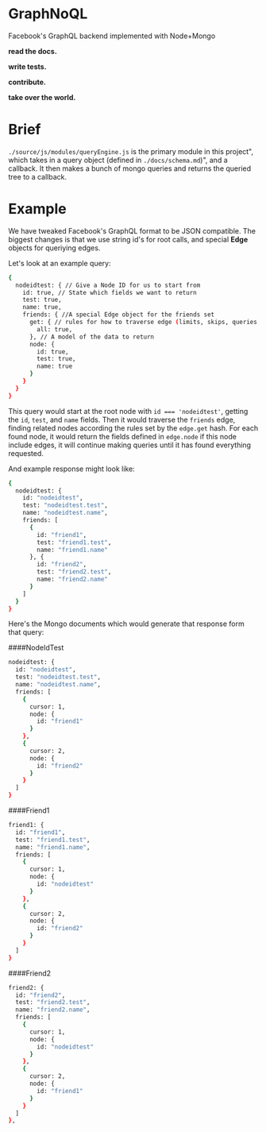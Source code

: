 # GraphNoQL
Facebook's GraphQL backend implemented with Node+Mongo

**read the docs.**

**write tests.**

**contribute.**

**take over the world.**

# Brief

`./source/js/modules/queryEngine.js` is the primary module in this project", which
takes in a query object (defined in `./docs/schema.md`)", and a callback. It then
 makes a bunch of mongo queries and returns the queried tree to a callback.

# Example

We have tweaked Facebook's GraphQL format to be JSON compatible. The biggest
changes is that we use string id's for root calls, and special **Edge**
objects for queriying edges.

Let's look at an example query:

```sh
{
  nodeidtest: { // Give a Node ID for us to start from
    id: true, // State which fields we want to return
    test: true,
    name: true,
    friends: { //A special Edge object for the friends set
      get: { // rules for how to traverse edge (limits, skips, queries go here)
        all: true,
      }, // A model of the data to return
      node: {
        id: true,
        test: true,
        name: true
      }
    }
  }
}
```
This query would start at the root node with `id === 'nodeidtest'`, getting the
`id`, `test`, and `name` fields. Then it would traverse the `friends` edge,
finding related nodes according the rules set by the `edge.get` hash. For each
found node, it would return the fields defined in `edge.node` if this node
include edges, it will continue making queries until it has found everything
requested.

And example response might look like:
```sh
{
  nodeidtest: {
    id: "nodeidtest",
    test: "nodeidtest.test",
    name: "nodeidtest.name",
    friends: [
      {
        id: "friend1",
        test: "friend1.test",
        name: "friend1.name"
      }, {
        id: "friend2",
        test: "friend2.test",
        name: "friend2.name"
      }
    ]
  }
}
```

Here's the Mongo documents which would generate that response form that query:

####NodeIdTest
```sh
nodeidtest: {
  id: "nodeidtest",
  test: "nodeidtest.test",
  name: "nodeidtest.name",
  friends: [
    {
      cursor: 1,
      node: {
        id: "friend1"
      }
    },
    {
      cursor: 2,
      node: {
        id: "friend2"
      }
    }
  ]
}
```
####Friend1
```sh
friend1: {
  id: "friend1",
  test: "friend1.test",
  name: "friend1.name",
  friends: [
    {
      cursor: 1,
      node: {
        id: "nodeidtest"
      }
    },
    {
      cursor: 2,
      node: {
        id: "friend2"
      }
    }
  ]
}
```
####Friend2
```sh
friend2: {
  id: "friend2",
  test: "friend2.test",
  name: "friend2.name",
  friends: [
    {
      cursor: 1,
      node: {
        id: "nodeidtest"
      }
    },
    {
      cursor: 2,
      node: {
        id: "friend1"
      }
    }
  ]
},
```

